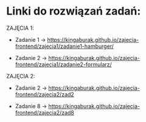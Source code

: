 # Linki do rozwiązań zadań:

ZAJĘCIA 1:

- Zadanie 1 -> https://kingaburak.github.io/zajecia-frontend/zajecia1/zadanie1-hamburger/

- Zadanie 2 -> https://kingaburak.github.io/zajecia-frontend/zajecia1/zadanie2-formularz/

ZAJĘCIA 2:

- Zadanie 2 -> https://kingaburak.github.io/zajecia-frontend/zajecia2/zad2

- Zadanie 8 -> https://kingaburak.github.io/zajecia-frontend/zajecia2/zad8
